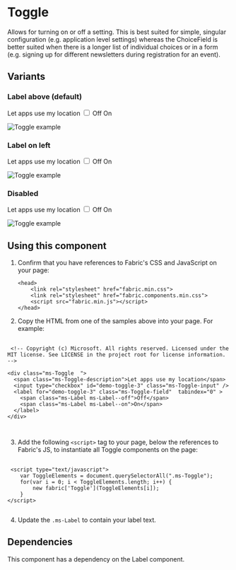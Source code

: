 # Toggle
Allows for turning on or off a setting. This is best suited for simple, singular configuration (e.g. application level settings) whereas the ChoiceField is better suited when there is a longer list of individual choices or in a form (e.g. signing up for different newsletters during registration for an event).

## Variants

### Label above (default)


<div class="ms-Toggle  ">
  <span class="ms-Toggle-description">Let apps use my location</span>
  <input type="checkbox" id="demo-toggle-3" class="ms-Toggle-input" />
  <label for="demo-toggle-3" class="ms-Toggle-field"  tabindex="0" >
    <span class="ms-Label ms-Label--off">Off</span>
    <span class="ms-Label ms-Label--on">On</span>
  </label>
</div>


![Toggle example](https://raw.githubusercontent.com/OfficeDev/office-ui-fabric-js/master/ghdocs/component_images/Toggle-default.png)


### Label on left


<div class="ms-Toggle  ms-Toggle--textLeft ">
  <span class="ms-Toggle-description">Let apps use my location</span>
  <input type="checkbox" id="demo-toggle-1" class="ms-Toggle-input" />
  <label for="demo-toggle-1" class="ms-Toggle-field"  tabindex="0" >
    <span class="ms-Label ms-Label--off">Off</span>
    <span class="ms-Label ms-Label--on">On</span>
  </label>
</div>


![Toggle example](https://raw.githubusercontent.com/OfficeDev/office-ui-fabric-js/master/ghdocs/component_images/Toggle-left.png)


### Disabled


<div class="ms-Toggle   is-disabled ">
  <span class="ms-Toggle-description">Let apps use my location</span>
  <input type="checkbox" id="demo-toggle-2" class="ms-Toggle-input" />
  <label for="demo-toggle-2" class="ms-Toggle-field" >
    <span class="ms-Label ms-Label--off">Off</span>
    <span class="ms-Label ms-Label--on">On</span>
  </label>
</div>


![Toggle example](https://raw.githubusercontent.com/OfficeDev/office-ui-fabric-js/master/ghdocs/component_images/Toggle-disabled.png)


## Using this component
1. Confirm that you have references to Fabric's CSS and JavaScript on your page:
    ```
    <head>
        <link rel="stylesheet" href="fabric.min.css">
        <link rel="stylesheet" href="fabric.components.min.css">
        <script src="fabric.min.js"></script>
    </head>
    ```
2. Copy the HTML from one of the samples above into your page. For example:

<pre>
    <code>
 &lt;!-- Copyright (c) Microsoft. All rights reserved. Licensed under the MIT license. See LICENSE in the project root for license information. --&gt;

&lt;div class&#x3D;&quot;ms-Toggle  &quot;&gt;
  &lt;span class&#x3D;&quot;ms-Toggle-description&quot;&gt;Let apps use my location&lt;/span&gt;
  &lt;input type&#x3D;&quot;checkbox&quot; id&#x3D;&quot;demo-toggle-3&quot; class&#x3D;&quot;ms-Toggle-input&quot; /&gt;
  &lt;label for&#x3D;&quot;demo-toggle-3&quot; class&#x3D;&quot;ms-Toggle-field&quot;  tabindex&#x3D;&quot;0&quot; &gt;
    &lt;span class&#x3D;&quot;ms-Label ms-Label--off&quot;&gt;Off&lt;/span&gt;
    &lt;span class&#x3D;&quot;ms-Label ms-Label--on&quot;&gt;On&lt;/span&gt;
  &lt;/label&gt;
&lt;/div&gt;

    </code>
</pre>

3. Add the following `<script>` tag to your page, below the references to Fabric's JS, to instantiate all Toggle components on the page:

<pre>
    <code>
 &lt;script type&#x3D;&quot;text/javascript&quot;&gt;
    var ToggleElements &#x3D; document.querySelectorAll(&quot;.ms-Toggle&quot;);
    for(var i &#x3D; 0; i &lt; ToggleElements.length; i++) {
        new fabric[&#x27;Toggle&#x27;](ToggleElements[i]);
    }
&lt;/script&gt;
    </code>
</pre>

4. Update the `.ms-Label` to contain your label text.

## Dependencies
This component has a dependency on the Label component.


<script type="text/javascript">
    var ToggleElements = document.querySelectorAll(".ms-Toggle");
    for(var i = 0; i < ToggleElements.length; i++) {
        new fabric['Toggle'](ToggleElements[i]);
    }
</script>